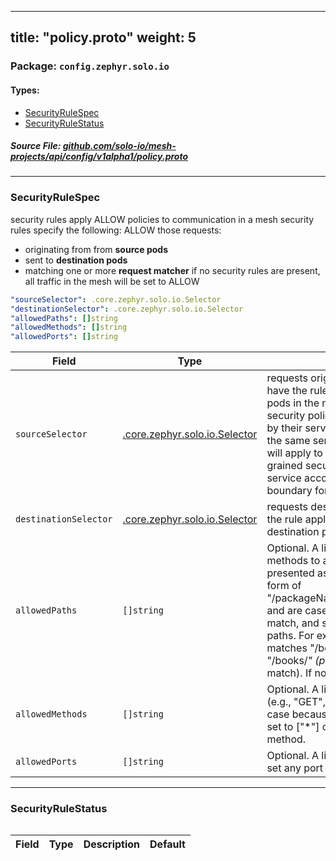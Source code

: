 
---
title: "policy.proto"
weight: 5
---

<!-- Code generated by solo-kit. DO NOT EDIT. -->


### Package: `config.zephyr.solo.io` 
#### Types:


- [SecurityRuleSpec](#securityrulespec)
- [SecurityRuleStatus](#securityrulestatus)
  



##### Source File: [github.com/solo-io/mesh-projects/api/config/v1alpha1/policy.proto](https://github.com/solo-io/mesh-projects/blob/master/api/config/v1alpha1/policy.proto)





---
### SecurityRuleSpec

 
security rules apply ALLOW policies to communication in a mesh
security rules specify the following:
ALLOW those requests:
- originating from from **source pods**
- sent to **destination pods**
- matching one or more **request matcher**
if no security rules are present, all traffic in the mesh will be set to ALLOW

```yaml
"sourceSelector": .core.zephyr.solo.io.Selector
"destinationSelector": .core.zephyr.solo.io.Selector
"allowedPaths": []string
"allowedMethods": []string
"allowedPorts": []string

```

| Field | Type | Description | Default |
| ----- | ---- | ----------- |----------- | 
| `sourceSelector` | [.core.zephyr.solo.io.Selector](../../../core/v1alpha1/selector.proto.sk/#selector) | requests originating from these pods will have the rule applied leave empty to have all pods in the mesh apply these rules note that security policies are mapped to source pods by their service account. if other pods share the same service account, this security rule will apply to those pods as well. for fine-grained security policies, ensure that your service accounts properly reflect the desired boundary for your security rules. |  |
| `destinationSelector` | [.core.zephyr.solo.io.Selector](../../../core/v1alpha1/selector.proto.sk/#selector) | requests destined for these pods will have the rule applied leave empty to apply to all destination pods in the mesh. |  |
| `allowedPaths` | `[]string` | Optional. A list of HTTP paths or gRPC methods to allow. gRPC methods must be presented as fully-qualified name in the form of "/packageName.serviceName/methodName" and are case sensitive. Exact match, prefix match, and suffix match are supported for paths. For example, the path "/books/review" matches "/books/review" (exact match), or "/books/*" (prefix match), or "*/review" (suffix match). If not specified, it allows to any path. |  |
| `allowedMethods` | `[]string` | Optional. A list of HTTP methods to allow (e.g., "GET", "POST"). It is ignored in gRPC case because the value is always "POST". If set to ["*"] or not specified, it allows to any method. |  |
| `allowedPorts` | `[]string` | Optional. A list of ports which to allow if not set any port is allowed. |  |




---
### SecurityRuleStatus



```yaml

```

| Field | Type | Description | Default |
| ----- | ---- | ----------- |----------- | 





<!-- Start of HubSpot Embed Code -->
<script type="text/javascript" id="hs-script-loader" async defer src="//js.hs-scripts.com/5130874.js"></script>
<!-- End of HubSpot Embed Code -->

